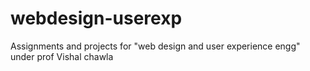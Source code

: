 # webdesign-userexp
Assignments and projects for "web design and user experience engg" under prof Vishal chawla 
